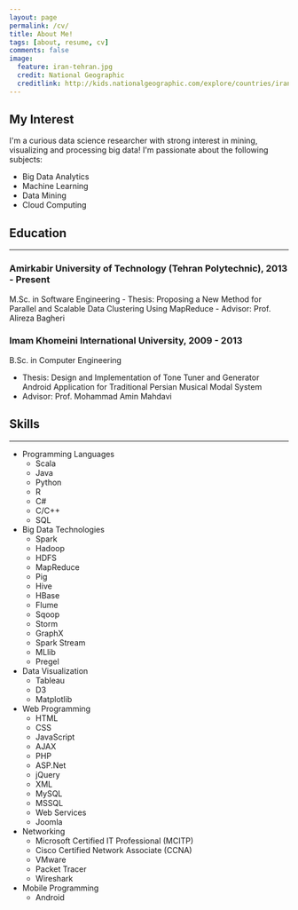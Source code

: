 ```yaml
---
layout: page
permalink: /cv/
title: About Me!
tags: [about, resume, cv]
comments: false
image:
  feature: iran-tehran.jpg
  credit: National Geographic
  creditlink: http://kids.nationalgeographic.com/explore/countries/iran/#iran-tehran.jpg
---
```


## My Interest

I'm a curious data science researcher with strong interest in mining, visualizing and processing big data! I'm passionate about the following subjects:
* Big Data Analytics
* Machine Learning
* Data Mining
* Cloud Computing

## Education
***
### Amirkabir University of Technology (Tehran Polytechnic), 2013 - Present
M.Sc. in Software Engineering
	- Thesis: Proposing a New Method for Parallel and Scalable Data Clustering Using MapReduce
	- Advisor: Prof. Alireza Bagheri

### Imam Khomeini International University, 2009 - 2013
B.Sc. in Computer Engineering
- Thesis: Design and Implementation of Tone Tuner and Generator Android Application for Traditional Persian Musical Modal System
- Advisor: Prof. Mohammad Amin Mahdavi

## Skills
***
+ Programming Languages
	+ Scala
	+ Java
	+ Python
	+ R
	+ C#
	+ C/C++
	+ SQL
+ Big Data Technologies
	+ Spark
	+ Hadoop
	+ HDFS
	+ MapReduce
	+ Pig
	+ Hive
	+ HBase
	+ Flume
	+ Sqoop
	+ Storm
	+ GraphX
	+ Spark Stream
	+ MLlib
	+ Pregel
+ Data Visualization
	+ Tableau
	+ D3
	+ Matplotlib
+ Web Programming
	+ HTML
	+ CSS
	+ JavaScript
	+ AJAX
	+ PHP
	+ ASP.Net
	+ jQuery
	+ XML
	+ MySQL
	+ MSSQL
	+ Web Services
	+ Joomla
+ Networking
	+ Microsoft Certified IT Professional (MCITP)
	+ Cisco Certified Network Associate (CCNA)
	+ VMware
	+ Packet Tracer
	+ Wireshark
+ Mobile Programming
	+ Android
